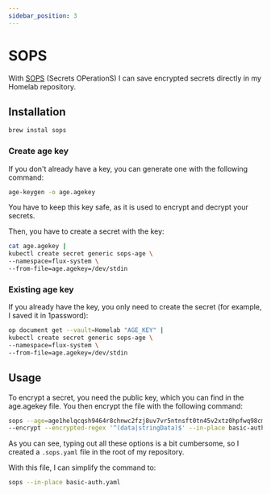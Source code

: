 ```yaml
---
sidebar_position: 3
---
```


# SOPS

With [SOPS](https://github.com/getsops/sops) (Secrets OPerationS) I can save encrypted secrets directly in my Homelab repository.

## Installation

```sh
brew instal sops
```

### Create age key

If you don't already have a key, you can generate one with the following command:

```sh
age-keygen -o age.agekey
```

You have to keep this key safe, as it is used to encrypt and decrypt your secrets.

Then, you have to create a secret with the key:

```sh
cat age.agekey |
kubectl create secret generic sops-age \
--namespace=flux-system \
--from-file=age.agekey=/dev/stdin
```

### Existing age key

If you already have the key, you only need to create the secret (for example, I saved it in 1password):

```sh
op document get --vault=Homelab "AGE_KEY" |
kubectl create secret generic sops-age \
--namespace=flux-system \
--from-file=age.agekey=/dev/stdin
```

## Usage

To encrypt a secret, you need the public key, which you can find in the age.agekey file. You then encrypt the file with the following command:

```sh
sops --age=age1helqcqsh9464r8chnwc2fzj8uv7vr5ntnsft0tn45v2xtz0hpfwq98cmsg \
--encrypt --encrypted-regex '^(data|stringData)$' --in-place basic-auth.yaml
```

As you can see, typing out all these options is a bit cumbersome, so I created a `.sops.yaml` file in the root of my repository.

With this file, I can simplify the command to:

```sh
sops --in-place basic-auth.yaml
```
